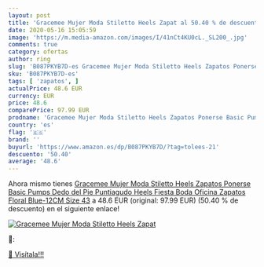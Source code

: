 ```yaml
---
layout: post
title: 'Gracemee Mujer Moda Stiletto Heels Zapat al 50.40 % de descuento'
date: 2020-05-16 15:05:59
image: 'https://m.media-amazon.com/images/I/41nCt4KU0cL._SL200_.jpg'
comments: true
category: ofertas
author: ring
slug: 'B087PKYB7D-es Gracemee Mujer Moda Stiletto Heels Zapatos Ponerse Basic...'
sku: 'B087PKYB7D-es'
tags: [ 'zapatos', ]
actualPrice: 48.6 EUR
currency: EUR
price: 48.6
comparePrice: 97.99 EUR
prodname: 'Gracemee Mujer Moda Stiletto Heels Zapatos Ponerse Basic Pumps Dedo del Pie Puntiagudo Heels Fiesta Boda Oficina Zapatos Floral Blue-12CM Size 43'
country: 'es'
flag: '🇪🇸'
brand: ''
buyurl: 'https://www.amazon.es/dp/B087PKYB7D/?tag=tolees-21'
descuento: '50.40'
average: '48.6'
---
```


Ahora mismo tienes [Gracemee Mujer Moda Stiletto Heels Zapatos Ponerse Basic Pumps Dedo del Pie Puntiagudo Heels Fiesta Boda Oficina Zapatos Floral Blue-12CM Size 43](https://www.amazon.es/dp/B087PKYB7D/?tag=tolees-21) a 48.6 EUR (original: 97.99 EUR) (50.40 %  de descuento) en el siguiente enlace!

[![Gracemee Mujer Moda Stiletto Heels Zapat](https://m.media-amazon.com/images/I/41nCt4KU0cL._SL200_.jpg)](https://www.amazon.es/dp/B087PKYB7D/?tag=tolees-21)

🔎:


[🛒 Visítala!!!](https://www.amazon.es/dp/B087PKYB7D/?tag=tolees-21)
